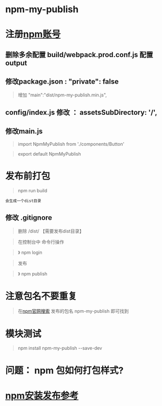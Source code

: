 # npm-my-publish


# 注册[npm账号](https://www.npmjs.com/)



## 删除多余配置 build/webpack.prod.conf.js  配置output

## 修改package.json : "private": false
> 增加 "main":"dist/npm-my-publish.min.js",


## config/index.js 修改 ： assetsSubDirectory: '/',


## 修改main.js
>import NpmMyPublish from './components/Button'

>export default NpmMyPublish


# 发布前打包
> npm run build

```
会生成一个dist目录

```

## 修改 .gitignore
> 删除 /dist/   【需要发布dist目录】



> 在控制台中 命令行操作

>》 npm login


> 发布

>》 npm publish

# 注意包名不要重复

>在[npm官网搜索](https://www.npmjs.com/) 发布的包名  npm-my-publish 即可找到


# 模块测试
>npm install npm-my-publish --save-dev


# 问题： npm 包如何打包样式?


# [npm安装发布参考](https://www.cnblogs.com/penghuwan/p/6973702.html)


